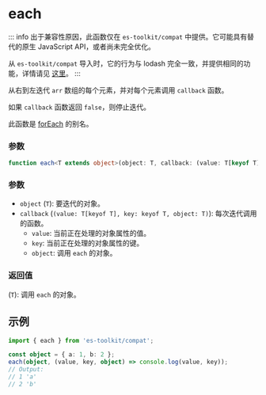 # each

::: info
出于兼容性原因，此函数仅在 `es-toolkit/compat` 中提供。它可能具有替代的原生 JavaScript API，或者尚未完全优化。

从 `es-toolkit/compat` 导入时，它的行为与 lodash 完全一致，并提供相同的功能，详情请见 [这里](../../../compatibility.md)。
:::

从右到左迭代 `arr` 数组的每个元素，并对每个元素调用 `callback` 函数。

如果 `callback` 函数返回 `false`，则停止迭代。

此函数是 [forEach](./forEach.md) 的别名。

### 参数

```ts
function each<T extends object>(object: T, callback: (value: T[keyof T], key: keyof T, object: T) => void): T;
```

### 参数

- `object` (`T`): 要迭代的对象。
- `callback` (`(value: T[keyof T], key: keyof T, object: T)`): 每次迭代调用的函数。
  - `value`: 当前正在处理的对象属性的值。
  - `key`: 当前正在处理的对象属性的键。
  - `object`: 调用 `each` 的对象。

### 返回值

(`T`): 调用 `each` 的对象。

## 示例

```ts
import { each } from 'es-toolkit/compat';

const object = { a: 1, b: 2 };
each(object, (value, key, object) => console.log(value, key));
// Output:
// 1 'a'
// 2 'b'
```
